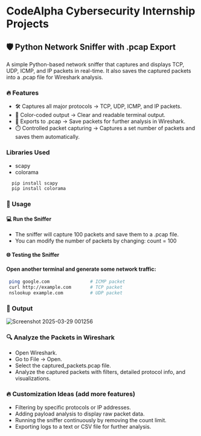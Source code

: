 # CodeAlpha Cybersecurity Internship Projects
## 🛡️ Python Network Sniffer with .pcap Export
A simple Python-based network sniffer that captures and displays TCP, UDP, ICMP, and IP packets in real-time. It also saves the captured packets into a .pcap file for Wireshark analysis.
### 🔥 Features
- 🛠️ Captures all major protocols → TCP, UDP, ICMP, and IP packets.
- 🎨 Color-coded output → Clear and readable terminal output.
- 📄 Exports to .pcap → Save packets for further analysis in Wireshark.
- ⏱️ Controlled packet capturing → Captures a set number of packets and saves them automatically.
### Libraries Used
- scapy
- colorama
```bash
  pip install scapy
  pip install colorama
```
### 🚀 Usage
#### 💻 Run the Sniffer
- The sniffer will capture 100 packets and save them to a .pcap file.
- You can modify the number of packets by changing: count = 100
#### 🌐 Testing the Sniffer
#### Open another terminal and generate some network traffic:
```bash
 ping google.com               # ICMP packet  
 curl http://example.com       # TCP packet  
 nslookup example.com          # UDP packet
```
### 📄 Output
![Screenshot 2025-03-29 001256](https://github.com/user-attachments/assets/2a2f563b-85aa-47d8-8fee-dca6d12f9acd)
### 🔍 Analyze the Packets in Wireshark
- Open Wireshark.
- Go to File → Open.
- Select the captured_packets.pcap file.
- Analyze the captured packets with filters, detailed protocol info, and visualizations.
### 🔥 Customization Ideas (add more features)
- Filtering by specific protocols or IP addresses.
- Adding payload analysis to display raw packet data.
- Running the sniffer continuously by removing the count limit.
- Exporting logs to a text or CSV file for further analysis.











